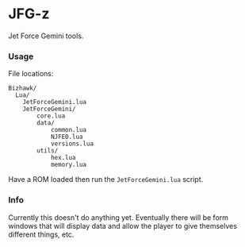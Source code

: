 # JFG-z
Jet Force Gemini tools.

### Usage

File locations:
```
Bizhawk/
  Lua/
    JetForceGemini.lua
    JetForceGemini/
		core.lua
		data/
			common.lua
			NJFE0.lua
			versions.lua
		utils/
			hex.lua
			memory.lua
```

Have a ROM loaded then run the `JetForceGemini.lua` script.

### Info

Currently this doesn't do anything yet.
Eventually there will be form windows that will display data and allow the player to give themselves different things, etc.